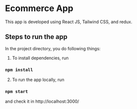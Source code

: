 # Ecommerce App

This app is developed using React JS, Tailwind CSS, and redux.

## Steps to run the app

In the project directory, you do following things:

1. To install dependencies, run

### `npm install`

2. To run the app locally, run

### `npm start`

and check it in http://localhost:3000/
